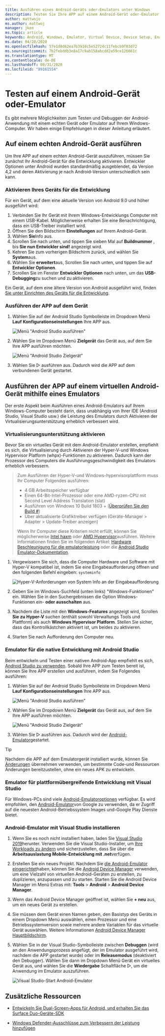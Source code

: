 ```yaml
---
title: Ausführen eines Android-Geräts oder-Emulators unter Windows
description: Testen Sie Ihre APP auf einem Android-Gerät oder-Emulator von Windows aus, und aktivieren Sie die Virtualisierung mit Hyper-v und Windows Hypervisor Platform (whpx).
author: mattwojo
ms.author: mattwoj
manager: jken
ms.topic: article
keywords: Android, Windows, Emulator, Virtual Device, Device Setup, Enable Device, Developer, Configuration, Virtualization, Visual Studio, Hyper-v, Intel, haxm, AMD, Windows Hypervisor Platform, whpx
ms.date: 04/28/2020
ms.openlocfilehash: 57e1d8d62ea7b3918c5e52724c11febcb9f03d72
ms.sourcegitcommit: 7b2febddb3e8a17c9ab158abcdd2a59ce126661c
ms.translationtype: MT
ms.contentlocale: de-DE
ms.lasthandoff: 08/31/2020
ms.locfileid: "89161554"
---
```

# <a name="test-on-an-android-device-or-emulator"></a>Testen auf einem Android-Gerät oder-Emulator

Es gibt mehrere Möglichkeiten zum Testen und Debuggen der Android-Anwendung mit einem echten Gerät oder Emulator auf Ihrem Windows-Computer. Wir haben einige Empfehlungen in dieser Anleitung erläutert.

## <a name="run-on-a-real-android-device"></a>Auf einem echten Android-Gerät ausführen

Um Ihre APP auf einem echten Android-Gerät auszuführen, müssen Sie zunächst Ihr Android-Gerät für die Entwicklung aktivieren. Entwickler Optionen unter Android wurden standardmäßig ausgeblendet, da Version 4,2 und deren Aktivierung je nach Android-Version unterschiedlich sein kann.

### <a name="enable-your-device-for-development"></a>Aktivieren Ihres Geräts für die Entwicklung

Für ein Gerät, auf dem eine aktuelle Version von Android 9.0 und höher ausgeführt wird:

1. Verbinden Sie Ihr Gerät mit Ihrem Windows-Entwicklungs Computer mit einem USB-Kabel. Möglicherweise erhalten Sie eine Benachrichtigung, dass ein USB-Treiber installiert wird.
2. Öffnen Sie den Bildschirm **Einstellungen** auf Ihrem Android-Gerät.
3. Wählen **Sie**Info aus.
4. Scrollen Sie nach unten, und tippen Sie sieben Mal auf **Buildnummer** , bis **Sie nun Entwickler sind!** angezeigt wird.
5. Kehren Sie zum vorherigen Bildschirm zurück, und wählen Sie **System**aus.
6. Wählen Sie **erweitert**aus, Scrollen Sie nach unten, und tippen Sie auf **Entwickler Optionen**.
7. Scrollen Sie im Fenster **Entwickler Optionen** nach unten, um das **USB-Debugging**zu suchen und zu aktivieren.

Ein Gerät, auf dem eine ältere Version von Android ausgeführt wird, finden [Sie unter Einrichten des Geräts für die Entwicklung](/xamarin/android/get-started/installation/set-up-device-for-development).

### <a name="run-your-app-on-the-device"></a>Ausführen der APP auf dem Gerät

1. Wählen Sie auf der Android Studio Symbolleiste im Dropdown Menü **Lauf Konfigurationseinstellungen** Ihre APP aus.

    ![Menü "Android Studio ausführen"](../images/android-run-config-menu.png)

2. Wählen Sie im Dropdown Menü **Zielgerät** das Gerät aus, auf dem Sie Ihre APP ausführen möchten.

    ![Menü "Android Studio Zielgerät"](../images/android-target-device-menu.png)

3. Wählen Sie ▷ ausführen aus. Dadurch wird die APP auf dem verbundenen Gerät gestartet.

## <a name="run-your-app-on-a-virtual-android-device-using-an-emulator"></a>Ausführen der APP auf einem virtuellen Android-Gerät mithilfe eines Emulators

Der erste Aspekt beim Ausführen eines Android-Emulators auf Ihrem Windows-Computer besteht darin, dass unabhängig von Ihrer IDE (Android Studio, Visual Studio usw.) die Leistung des Emulators durch Aktivieren der Virtualisierungsunterstützung erheblich verbessert wird.

### <a name="enable-virtualization-support"></a>Virtualisierungsunterstützung aktivieren

Bevor Sie ein virtuelles Gerät mit dem Android-Emulator erstellen, empfiehlt es sich, die Virtualisierung durch Aktivieren der Hyper-V-und Windows Hypervisor Platform (whpx)-Funktionen zu aktivieren. Dadurch kann der Prozessor des Computers die Ausführungsgeschwindigkeit des Emulators erheblich verbessern.

> Zum Ausführen der Hyper-V-und Windows-hypervisorplattform muss Ihr Computer Folgendes ausführen:
>
> * 4 GB Arbeitsspeicher verfügbar
> * Einen 64-Bit-Intel-Prozessor oder eine AMD-ryzen-CPU mit Second Level Address Translation (slat)
> * Ausführen von Windows 10 Build 1803 + ([Überprüfen Sie den Build #](ms-settings:about))
> * Über aktualisierte Grafiktreiber verfügen (Geräte-Manager > Adapter > Update-Treiber anzeigen)
>
> Wenn Ihr Computer diese Kriterien nicht erfüllt, können Sie möglicherweise [Intel haxm](https://github.com/intel/haxm/wiki/Installation-Instructions-on-Windows) oder [AMD Hypervisor](https://github.com/google/android-emulator-hypervisor-driver-for-amd-processors)ausführen. Weitere Informationen finden Sie im folgenden Artikel: [Hardware Beschleunigung für die emulatorleistung](/xamarin/android/get-started/installation/android-emulator/hardware-acceleration) oder die [Android Studio Emulator-Dokumentation](https://developer.android.com/studio/run/emulator).

1. Vergewissern Sie sich, dass die Computer Hardware und Software mit Hyper-V kompatibel ist, indem Sie eine Eingabeaufforderung öffnen und den folgenden Befehl eingeben: `systeminfo`

    ![Hyper-V-Anforderungen von System Info an der Eingabeaufforderung](../images/systeminfo.png)

2. Geben Sie im Windows-Suchfeld (unten links) "Windows-Funktionen" ein. Wählen Sie in den Suchergebnissen die Option Windows-Funktionen ein- **oder ausschalten** aus.

3. Nachdem die Liste mit den **Windows-Features** angezeigt wird, Scrollen **Sie zu** **Hyper-V** suchen (enthält sowohl Verwaltungs Tools und Plattform) als auch **Windows Hypervisor Platform**. Stellen Sie sicher, dass das Kontrollkästchen aktiviert ist, um beides zu aktivieren.

4. Starten Sie nach Aufforderung den Computer neu.

### <a name="emulator-for-native-development-with-android-studio"></a>Emulator für die native Entwicklung mit Android Studio

Beim entwickeln und Testen einer nativen Android-App empfiehlt es sich, [Android Studio zu verwenden](./native-android.md). Sobald Ihre APP zum Testen bereit ist, können Sie Ihre APP erstellen und ausführen, indem Sie Folgendes ausführen:

1. Wählen Sie auf der Android Studio Symbolleiste im Dropdown Menü **Lauf Konfigurationseinstellungen** Ihre APP aus.

    ![Menü "Android Studio ausführen"](../images/android-run-config-menu.png)

2. Wählen Sie im Dropdown Menü **Zielgerät** das Gerät aus, auf dem Sie Ihre APP ausführen möchten.

    ![Menü "Android Studio Zielgerät"](../images/android-target-device-menu.png)

3. Wählen Sie ▷ ausführen aus. Dadurch wird der [Android-Emulator](https://developer.android.com/studio/run/emulator)gestartet.

> [!TIP]
> Nachdem die APP auf dem Emulatorgerät installiert wurde, können Sie [Änderungen](https://developer.android.com/studio/run#apply-changes) übernehmen verwenden, um bestimmte Code-und Ressourcen Änderungen bereitzustellen, ohne ein neues APK zu entwickeln.

### <a name="emulator-for-cross-platform-development-with-visual-studio"></a>Emulator für plattformübergreifende Entwicklung mit Visual Studio

Für Windows-PCs sind viele [Android-Emulatoroptionen](https://www.androidauthority.com/best-android-emulators-for-pc-655308/) verfügbar. Es wird empfohlen, den [Android-Emulator](https://developer.android.com/studio/run/emulator)von Google zu verwenden, da er Zugriff auf die neuesten Android-Betriebssystem Images und-Google Play Dienste bietet.

### <a name="install-android-emulator-with-visual-studio"></a>Android-Emulator mit Visual Studio installieren

1. Wenn Sie es noch nicht installiert haben, laden Sie [Visual Studio 2019](https://visualstudio.microsoft.com/downloads/)herunter. Verwenden Sie die Visual Studio-Installer, um [Ihre Workloads zu ändern](/visualstudio/install/modify-visual-studio?view=vs-2019#modify-workloads) und sicherzustellen, dass Sie über die **Arbeitsauslastung Mobile-Entwicklung mit .net**verfügen.

2. Erstellen Sie ein neues Projekt. Nachdem Sie [die Android-Emulator eingerichtet](/xamarin/android/get-started/installation/android-emulator/)haben, können Sie die [Android Device Manager](/xamarin/android/get-started/installation/android-emulator/device-manager?pivots=windows&tabs=windows#requirements) verwenden, um eine Vielzahl von virtuellen Android-Geräten zu erstellen, zu duplizieren, anzupassen und zu starten. Starten Sie die Android Device Manager im Menü Extras mit: **Tools**  >  **Android**  >  **Android Device Manager**.

3. Wenn das Android Device Manager geöffnet ist, wählen Sie **+ neu** aus, um ein neues Gerät zu erstellen.

4. Sie müssen dem Gerät einen Namen geben, den Basistyp des Geräts in einem Dropdown Menü auswählen, einen Prozessor und eine Betriebssystemversion sowie mehrere andere Variablen für das virtuelle Gerät auswählen. Weitere Informationen [Android Device Manager Hauptbildschirm](/xamarin/android/get-started/installation/android-emulator/device-manager?pivots=windows&tabs=windows#main-screen).

5. Wählen Sie in der Visual Studio-Symbolleiste zwischen **Debuggen** (wird an den Anwendungsprozess angefügt, der im Emulator ausgeführt wird, nachdem die APP gestartet wurde) oder im **Releasemodus** (deaktiviert den Debugger). Wählen Sie dann im Dropdown Menü Gerät ein virtuelles Gerät aus, und wählen Sie die **Wiedergabe** Schaltfläche ▷, um die Anwendung im Emulator auszuführen.

    ![Visual Studio-Start Android-Emulator](../images/vs-target-device-menu.png)

## <a name="additional-resources"></a>Zusätzliche Ressourcen

- [Entwickeln Sie Dual-Screen-Apps für Android, und erhalten Sie das Surface Duo-Geräte-SDK](/dual-screen/android/)

- [Windows Defender-Ausschlüsse zum Verbessern der Leistung hinzufügen](defender-settings.md)